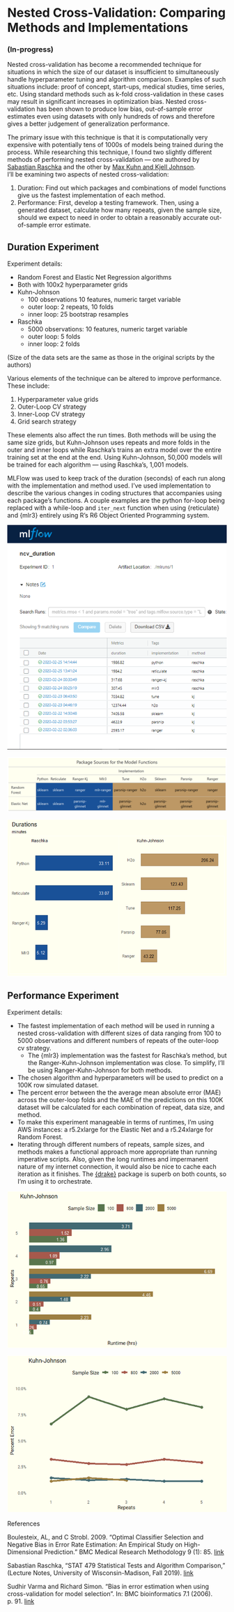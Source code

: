 
# Nested Cross-Validation: Comparing Methods and Implementations

### (In-progress)

Nested cross-validation has become a recommended technique for
situations in which the size of our dataset is insufficient to
simultaneously handle hyperparameter tuning and algorithm comparison.
Examples of such situations include: proof of concept, start-ups,
medical studies, time series, etc. Using standard methods such as k-fold
cross-validation in these cases may result in significant increases in
optimization bias. Nested cross-validation has been shown to produce low
bias, out-of-sample error estimates even using datasets with only
hundreds of rows and therefore gives a better judgement of
generalization performance.

The primary issue with this technique is that it is computationally very
expensive with potentially tens of 1000s of models being trained during
the process. While researching this technique, I found two slightly
different methods of performing nested cross-validation — one authored
by [Sabastian
Raschka](https://github.com/rasbt/stat479-machine-learning-fs19/blob/master/11_eval4-algo/code/11-eval4-algo__nested-cv_verbose1.ipynb)
and the other by [Max Kuhn and Kjell
Johnson](https://tidymodels.github.io/rsample/articles/Applications/Nested_Resampling.html).  
I’ll be examining two aspects of nested cross-validation:

1.  Duration: Find out which packages and combinations of model
    functions give us the fastest implementation of each method.  
2.  Performance: First, develop a testing framework. Then, using a
    generated dataset, calculate how many repeats, given the sample
    size, should we expect to need in order to obtain a reasonably
    accurate out-of-sample error estimate.

## Duration Experiment

Experiment details:

  - Random Forest and Elastic Net Regression algorithms  
  - Both with 100x2 hyperparameter grids  
  - Kuhn-Johnson
      - 100 observations 10 features, numeric target variable  
      - outer loop: 2 repeats, 10 folds  
      - inner loop: 25 bootstrap resamples  
  - Raschka
      - 5000 observations: 10 features, numeric target variable  
      - outer loop: 5 folds  
      - inner loop: 2 folds

(Size of the data sets are the same as those in the original scripts by
the authors)

Various elements of the technique can be altered to improve performance.
These include:

1.  Hyperparameter value grids  
2.  Outer-Loop CV strategy  
3.  Inner-Loop CV strategy  
4.  Grid search strategy

These elements also affect the run times. Both methods will be using the
same size grids, but Kuhn-Johnson uses repeats and more folds in the
outer and inner loops while Raschka’s trains an extra model over the
entire training set at the end at the end. Using Kuhn-Johnson, 50,000
models will be trained for each algorithm — using Raschka’s, 1,001
models.

MLFlow was used to keep track of the duration (seconds) of each run
along with the implementation and method used. I’ve used implementation
to describe the various changes in coding structures that accompanies
using each package’s functions. A couple examples are the python
for-loop being replaced with a while-loop and `iter_next` function when
using {reticulate} and {mlr3} entirely using R’s R6 Object Oriented
Programming system.

![](duration-experiment/outputs/0225-results.png)

![](duration-experiment/outputs/duration-pkg-tbl.png)

![](README_files/figure-gfm/unnamed-chunk-1-1.png)<!-- -->

## Performance Experiment

Experiment details:

  - The fastest implementation of each method will be used in running a
    nested cross-validation with different sizes of data ranging from
    100 to 5000 observations and different numbers of repeats of the
    outer-loop cv strategy.
      - The {mlr3} implementation was the fastest for Raschka’s method,
        but the Ranger-Kuhn-Johnson implementation was close. To
        simplify, I’ll be using Ranger-Kuhn-Johnson for both methods.  
  - The chosen algorithm and hyperparameters will be used to predict on
    a 100K row simulated dataset.  
  - The percent error between the the average mean absolute error (MAE)
    across the outer-loop folds and the MAE of the predictions on this
    100K dataset will be calculated for each combination of repeat, data
    size, and method.  
  - To make this experiment manageable in terms of runtimes, I’m using
    AWS instances: a r5.2xlarge for the Elastic Net and a r5.24xlarge
    for Random Forest.  
  - Iterating through different numbers of repeats, sample sizes, and
    methods makes a functional approach more appropriate than running
    imperative scripts. Also, given the long runtimes and impermanent
    nature of my internet connection, it would also be nice to cache
    each iteration as it finishes. The
    [{drake}](https://github.com/ropensci/drake) package is superb on
    both counts, so I’m using it to orchestrate.

![](README_files/figure-gfm/perf_bt_charts-1.png)<!-- -->

![](README_files/figure-gfm/perf-error-line-1.png)<!-- -->

References

Boulesteix, AL, and C Strobl. 2009. “Optimal Classifier Selection and
Negative Bias in Error Rate Estimation: An Empirical Study on
High-Dimensional Prediction.” BMC Medical Research Methodology 9 (1):
85.
[link](https://www.researchgate.net/publication/40756303_Optimal_classifier_selection_and_negative_bias_in_error_rate_estimation_An_empirical_study_on_high-dimensional_prediction)

Sabastian Raschka, “STAT 479 Statistical Tests and Algorithm
Comparison,” (Lecture Notes, University of Wisconsin-Madison, Fall
2019).
[link](https://github.com/rasbt/stat479-machine-learning-fs19/blob/master/11_eval4-algo/11-eval4-algo__notes.pdf)

Sudhir Varma and Richard Simon. “Bias in error estimation when using
cross-validation for model selection”. In: BMC bioinformatics 7.1
(2006). p. 91.
[link](https://bmcbioinformatics.biomedcentral.com/articles/10.1186/1471-2105-7-91)
